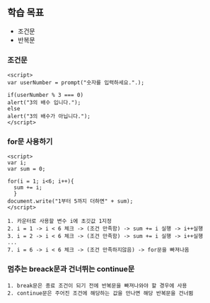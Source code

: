 ## 학습 목표
+ 조건문
+ 반복문

### 조건문

```
<script>
var userNumber = prompt("숫자를 입력하세요.".);

if(userNumber % 3 === 0)
alert("3의 배수 입니다.");
else
alert("3의 배수가 아닙니다.");
</script>
```

### for문 사용하기

```
<script>
var i;
var sum = 0;

for(i = 1; i<6; i++){
  sum += i;
  }
document.write("1부터 5까지 더하면" + sum);
</script>
```

```
1. 카운터로 사용할 변수 i에 초깃값 1지정
2. i = 1 -> i < 6 체크 -> (조건 만족함) -> sum += i 실행 -> i++실행
3. i = 2 -> i < 6 체크 -> (조건 만족함) -> sum += i 실행 -> i++실행
...
7. i = 6 -> i < 6 체크 -> (조건 만족하지않음) -> for문을 빠져나옴
```

### 멈추는 breack문과 건너뛰는 continue문

```
1. break문은 종료 조건이 되기 전에 반복문을 빠져나와야 할 경우에 사용
2. continue문은 주어진 조건에 해당하는 값을 만나면 해당 반복문을 건너뜀
```

